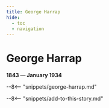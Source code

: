 ```yaml
---
title: George Harrap
hide:
  - toc
  - navigation 
---
```


# George Harrap

**1843 — January 1934**

--8<-- "snippets/george-harrap.md"

<!--

--8<-- "snippets/headstone/george-harrap-headstone.md"

### Learn more 

### Sources

### Acknowledgement

-->

--8<-- "snippets/add-to-this-story.md"